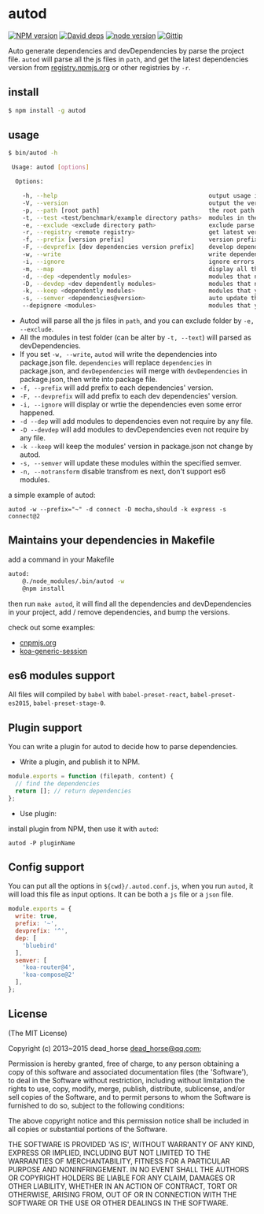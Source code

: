 
# autod

[![NPM version][npm-image]][npm-url]
[![David deps][david-image]][david-url]
[![node version][node-image]][node-url]
[![Gittip][gittip-image]][gittip-url]

[npm-image]: https://img.shields.io/npm/v/autod.svg?style=flat-square
[npm-url]: https://npmjs.org/package/autod
[david-image]: https://img.shields.io/david/node-modules/autod.svg?style=flat-square
[david-url]: https://david-dm.org/node-modules/autod
[node-image]: https://img.shields.io/badge/node.js-%3E=_0.10-green.svg?style=flat-square
[node-url]: http://nodejs.org/download/
[gittip-image]: https://img.shields.io/gittip/dead-horse.svg?style=flat-square
[gittip-url]: https://www.gittip.com/dead-horse/

Auto generate dependencies and devDependencies by parse the project file.
`autod` will parse all the js files in `path`, and get the latest dependencies version from [registry.npmjs.org](https://registry.npmjs.org) or other registries by `-r`.

## install

```bash
$ npm install -g autod
```

## usage

```bash
$ bin/autod -h

 Usage: autod [options]

  Options:

    -h, --help                                           output usage information
    -V, --version                                        output the version number
    -p, --path [root path]                               the root path to be parse
    -t, --test <test/benchmark/example directory paths>  modules in these paths will be tread as devDependencies
    -e, --exclude <exclude directory path>               exclude parse directory, split by `,`
    -r, --registry <remote registry>                     get latest version from which registry
    -f, --prefix [version prefix]                        version prefix, can be `~` or `^`
    -F, --devprefix [dev dependencies version prefix]    develop dependencies version prefix, can be `~` or `^`
    -w, --write                                          write dependencies into package.json
    -i, --ignore                                         ignore errors, display the dependencies or write the dependencies.
    -m, --map                                            display all the dependencies require by which file
    -d, --dep <dependently modules>                      modules that not require in source file, but you need them as dependencies
    -D, --devdep <dev dependently modules>               modules that not require in source file, but you need them in as devDependencies
    -k, --keep <dependently modules>                     modules that you want to keep version in package.json file
    -s, --semver <dependencies@version>                  auto update these modules within the specified semver
    --depignore <modules>                                modules that you want to ignore, it useful in modules alias or lerna project
```

* Autod will parse all the js files in `path`, and you can exclude folder by `-e, --exclude`.
* All the modules in test folder (can be alter by `-t, --text`) will parsed as devDependencies.
* If you set `-w, --write`, `autod` will write the dependencies into package.json file. `dependencies` will replace `dependencies` in package.json, and `devDependencies` will merge with `devDependencies` in package.json, then write into package file.
* `-f, --prefix` will add prefix to each dependencies' version.
* `-F, --devprefix` will add prefix to each dev dependencies' version.
* `-i, --ignore` will display or wrtie the dependencies even some error happened.
* `-d --dep` will add modules to dependencies even not require by any file.
* `-D --devdep` will add modules to devDependencies even not require by any file.
* `-k --keep` will keep the modules' version in package.json not change by autod.
* `-s, --semver` will update these modules within the specified semver.
* `-n, --notransform` disable transfrom es next, don't support es6 modules.

a simple example of autod:

```
autod -w --prefix="~" -d connect -D mocha,should -k express -s connect@2
```

## Maintains your dependencies in Makefile

add a command in your Makefile

```sh
autod:
    @./node_modules/.bin/autod -w
    @npm install

```

then run `make autod`, it will find all the dependencies and devDependencies in your project,
add / remove dependencies, and bump the versions.

check out some examples:

 - [cnpmjs.org](https://github.com/cnpm/cnpmjs.org/blob/master/Makefile#L95)
 - [koa-generic-session](https://github.com/koajs/generic-session/blob/master/Makefile#L40)

## es6 modules support

All files will compiled by `babel` with `babel-preset-react`, `babel-preset-es2015`, `babel-preset-stage-0`.

## Plugin support

You can write a plugin for autod to decide how to parse dependencies.

- Write a plugin, and publish it to NPM.

```js
module.exports = function (filepath, content) {
  // find the dependencies
  return []; // return dependencies
};
```

- Use plugin:

install plugin from NPM, then use it with `autod`:

```
autod -P pluginName
```

## Config support

You can put all the options in `${cwd}/.autod.conf.js`, when you run `autod`, it will load this file as input options. It can be both a `js` file or a `json` file.

```js
module.exports = {
  write: true,
  prefix: '~',
  devprefix: '^',
  dep: [
    'bluebird'
  ],
  semver: [
    'koa-router@4',
    'koa-compose@2'
  ],
};
```

## License

(The MIT License)

Copyright (c) 2013~2015 dead_horse <dead_horse@qq.com>;

Permission is hereby granted, free of charge, to any person obtaining
a copy of this software and associated documentation files (the
'Software'), to deal in the Software without restriction, including
without limitation the rights to use, copy, modify, merge, publish,
distribute, sublicense, and/or sell copies of the Software, and to
permit persons to whom the Software is furnished to do so, subject to
the following conditions:

The above copyright notice and this permission notice shall be
included in all copies or substantial portions of the Software.

THE SOFTWARE IS PROVIDED 'AS IS', WITHOUT WARRANTY OF ANY KIND,
EXPRESS OR IMPLIED, INCLUDING BUT NOT LIMITED TO THE WARRANTIES OF
MERCHANTABILITY, FITNESS FOR A PARTICULAR PURPOSE AND NONINFRINGEMENT.
IN NO EVENT SHALL THE AUTHORS OR COPYRIGHT HOLDERS BE LIABLE FOR ANY
CLAIM, DAMAGES OR OTHER LIABILITY, WHETHER IN AN ACTION OF CONTRACT,
TORT OR OTHERWISE, ARISING FROM, OUT OF OR IN CONNECTION WITH THE
SOFTWARE OR THE USE OR OTHER DEALINGS IN THE SOFTWARE.
